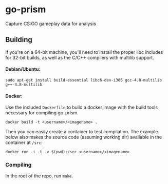 go-prism
========

Capture CS:GO gameplay data for analysis

## Building

If you're on a 64-bit machine, you'll need to install the proper libc includes for 32-bit builds, as well as the C/C++ compilers with multilib support.

#### Debian/Ubuntu:

```
sudo apt-get install build-essential libc6-dev-i386 gcc-4.8-multilib g++-4.8-multilib
```

#### Docker:

Use the included `Dockerfile` to build a docker image with the build tools necessary for compiling go-prism.

```
docker build -t <username>/<imagename> .
```

Then you can easily create a container to test compilation. The example below also makes the source code (assuming working dir) available in the container at `/src`:

```
docker run -i -t -v $(pwd):/src <username>/<imagename>
```

### Compiling

In the root of the repo, run `make`.
